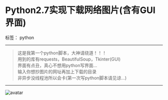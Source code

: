 # Python2.7实现下载网络图片(含有GUI界面)

标签： python

---

> 这是我第一个python脚本，大神请绕道！！！ </br>
> 用到的库有requests，BeautifulSoup，Tkinter(GUI)</br>
> 界面有点丑，真心不想用python写界面...</br>
> 输入你想抄图片的网址再加上下载的目录</br>
> 非异步没线程池所以会卡(第一次写python脚本请见谅...)

---

![avatar](https://peyton-lee.github.io/images/gui.png)

